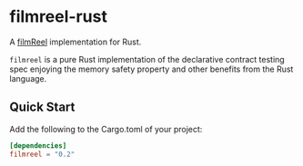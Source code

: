 # filmreel-rust

A [filmReel](https://github.com/Bestowinc/filmReel) implementation for Rust.

`filmreel` is a pure Rust implementation of the declarative contract testing spec enjoying the memory safety
property and other benefits from the Rust language.

## Quick Start

Add the following to the Cargo.toml of your project:

```toml
[dependencies]
filmreel = "0.2"
```
